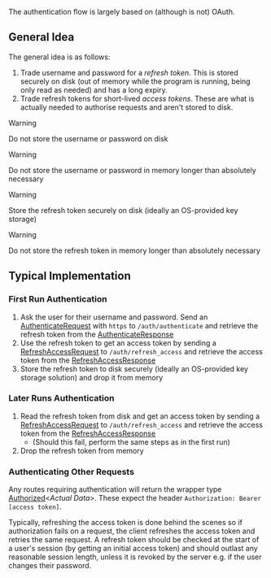 The authentication flow is largely based on (although is not) OAuth.

## General Idea
The general idea is as follows:
1. Trade username and password for a *refresh token*. This is stored securely on disk (out of memory while the program is running, being only read as needed) and has a long expiry.
2. Trade refresh tokens for short-lived *access tokens*. These are what is actually needed to authorise requests and aren't stored to disk.

> [!WARNING]
> Do not store the username or password on disk


> [!WARNING]
> Do not store the username or password in memory longer than absolutely necessary


> [!WARNING]
> Store the refresh token securely on disk (ideally an OS-provided key storage)


> [!WARNING]
> Do not store the refresh token in memory longer than absolutely necessary

## Typical Implementation
### First Run Authentication
1. Ask the user for their username and password. Send an [AuthenticateRequest](../generated/routes/auth/authenticate/AuthenticateRequest.md) with `https` to `/auth/authenticate` and retrieve the refresh token from the [AuthenticateResponse](../generated/routes/auth/authenticate/AuthenticateResponse.md)
2. Use the refresh token to get an access token by sending a [RefreshAccessRequest](../generated/routes/auth/refresh_access/RefreshAccessRequest.md) to `/auth/refresh_access` and retrieve the access token from the [RefreshAccessResponse](../generated/routes/auth/refresh_access/RefreshAccessResponse.md)
3. Store the refresh token to disk securely (ideally an OS-provided key storage solution) and drop it from memory

### Later Runs Authentication
1. Read the refresh token from disk and get an access token by sending a [RefreshAccessRequest](../generated/routes/auth/refresh_access/RefreshAccessRequest.md) to `/auth/refresh_access` and retrieve the access token from the [RefreshAccessResponse](../generated/routes/auth/refresh_access/RefreshAccessResponse.md)
	- (Should this fail, perform the same steps as in the first run)
2. Drop the refresh token from memory

### Authenticating Other Requests
Any routes requiring authentication will return the wrapper type [Authorized](../generated/auth/Authorized.md)<*Actual Data*>. These expect the header `Authorization: Bearer [access token]`. 

Typically, refreshing the access token is done behind the scenes so if authorization fails on a request, the client refreshes the access token and retries the same request. A refresh token should be checked at the start of a user's session (by getting an initial access token) and should outlast any reasonable session length, unless it is revoked by the server e.g. if the user changes their password.
